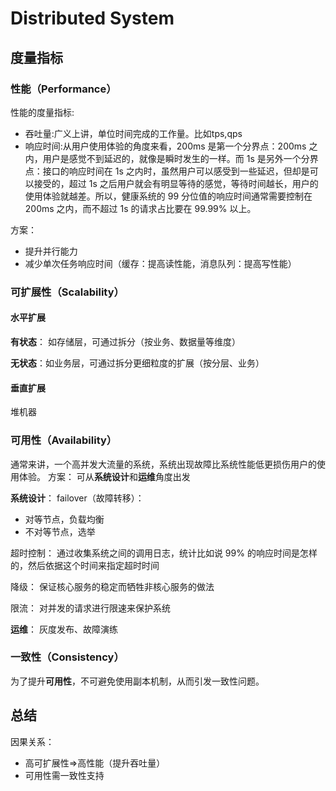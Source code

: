 # Distributed System

## 度量指标

### 性能（Performance）

性能的度量指标:

- 吞吐量:广义上讲，单位时间完成的工作量。比如tps,qps
- 响应时间:从用户使用体验的角度来看，200ms 是第一个分界点：200ms 之内，用户是感觉不到延迟的，就像是瞬时发生的一样。而 1s 是另外一个分界点：接口的响应时间在 1s 之内时，虽然用户可以感受到一些延迟，但却是可以接受的，超过 1s 之后用户就会有明显等待的感觉，等待时间越长，用户的使用体验就越差。所以，健康系统的 99 分位值的响应时间通常需要控制在 200ms 之内，而不超过 1s 的请求占比要在 99.99% 以上。

方案：

- 提升并行能力
- 减少单次任务响应时间（缓存：提高读性能，消息队列：提高写性能）

### 可扩展性（Scalability）
#### 水平扩展
**有状态**： 如存储层，可通过拆分（按业务、数据量等维度）

**无状态**：如业务层，可通过拆分更细粒度的扩展（按分层、业务）

#### 垂直扩展
堆机器

### 可用性（Availability）
通常来讲，一个高并发大流量的系统，系统出现故障比系统性能低更损伤用户的使用体验。
方案：
可从**系统设计**和**运维**角度出发

**系统设计**：
failover（故障转移）：

- 对等节点，负载均衡
- 不对等节点，选举

超时控制：
通过收集系统之间的调用日志，统计比如说 99% 的响应时间是怎样的，然后依据这个时间来指定超时时间

降级：
保证核心服务的稳定而牺牲非核心服务的做法

限流：
对并发的请求进行限速来保护系统

**运维**：
灰度发布、故障演练

### 一致性（Consistency）

为了提升**可用性**，不可避免使用副本机制，从而引发一致性问题。

## 总结

因果关系：

- 高可扩展性=>高性能（提升吞吐量）
- 可用性需一致性支持
